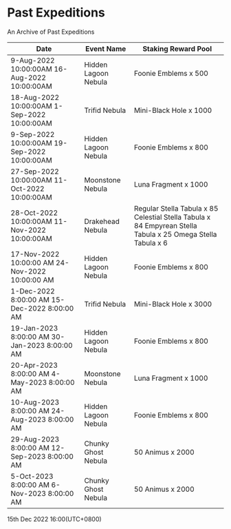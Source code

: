 # Past Expeditions

An Archive of Past Expeditions

| Date                                            | Event Name           | Staking Reward Pool                                                                                         |
| ----------------------------------------------- | -------------------- | ----------------------------------------------------------------------------------------------------------- |
| 9-Aug-2022 10:00:00AM 16-Aug-2022 10:00:00AM    | Hidden Lagoon Nebula | Foonie Emblems x 500                                                                                        |
| 18-Aug-2022 10:00:00AM 1-Sep-2022 10:00:00AM    | Trifid Nebula        | Mini-Black Hole x 1000                                                                                      |
| 9-Sep-2022 10:00:00AM 19-Sep-2022 10:00:00AM    | Hidden Lagoon Nebula | Foonie Emblems x 800                                                                                        |
| 27-Sep-2022 10:00:00AM 11-Oct-2022 10:00:00AM   | Moonstone Nebula     | Luna Fragment x 1000                                                                                        |
| 28-Oct-2022 10:00:00AM 11-Nov-2022 10:00:00AM   | Drakehead Nebula     | Regular Stella Tabula x 85 Celestial Stella Tabula x 84 Empyrean Stella Tabula x 25 Omega Stella Tabula x 6 |
| 17-Nov-2022 10:00:00 AM 24-Nov-2022 10:00:00 AM | Hidden Lagoon Nebula | Foonie Emblems x 800                                                                                        |
| 1-Dec-2022 8:00:00 AM 15-Dec-2022 8:00:00 AM    | Trifid Nebula        | Mini-Black Hole x 3000                                                                                      |
| 19-Jan-2023 8:00:00 AM 30-Jan-2023 8:00:00 AM   | Hidden Lagoon Nebula | Foonie Emblems x 800                                                                                        |
| 20-Apr-2023 8:00:00 AM 4-May-2023 8:00:00 AM    | Moonstone Nebula     | Luna Fragment x 1000                                                                                        |
| 10-Aug-2023 8:00:00 AM 24-Aug-2023 8:00:00 AM   | Hidden Lagoon Nebula | Foonie Emblems x 800                                                                                        |
| 29-Aug-2023 8:00:00 AM 12-Sep-2023 8:00:00 AM   | Chunky Ghost Nebula  | 50 Animus x 2000                                                                                            |
| 5-Oct-2023 8:00:00 AM 6-Nov-2023 8:00:00 AM     | Chunky Ghost Nebula  | 50 Animus x 2000                                                                                            |

15th Dec 2022 16:00(UTC+0800)
